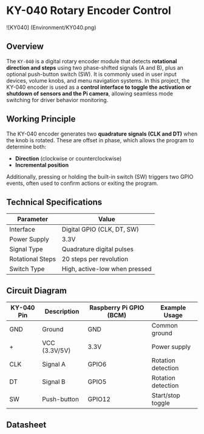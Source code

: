 # KY-040 Rotary Encoder Control #

![KY040]
(Environment/KY040.png)

## Overview

The `KY-040` is a digital rotary encoder module that detects **rotational direction and steps** using two phase-shifted signals (A and B), plus an optional push-button switch (SW). It is commonly used in user input devices, volume knobs, and menu navigation systems. In this project, the KY-040 encoder is used as a **control interface to toggle the activation or shutdown of sensors and the Pi camera**, allowing seamless mode switching for driver behavior monitoring.

## Working Principle

The KY-040 encoder generates two **quadrature signals (CLK and DT)** when the knob is rotated. These are offset in phase, which allows the program to determine both:
- **Direction** (clockwise or counterclockwise)
- **Incremental position**

Additionally, pressing or holding the built-in switch (SW) triggers two GPIO events, often used to confirm actions or exiting the program.

## Technical Specifications

| Parameter        | Value                              |
|------------------|------------------------------------|
| Interface        | Digital GPIO (CLK, DT, SW)         |
| Power Supply     | 3.3V                               |
| Signal Type      | Quadrature digital pulses          |
| Rotational Steps |           20 steps per revolution  |
| Switch Type      |      High, active-low when pressed |

## Circuit Diagram

| KY-040 Pin | Description     | Raspberry Pi GPIO (BCM) | Example Usage     |
|------------|------------------|--------------------------|-------------------|
| GND        | Ground            | GND                      | Common ground     |
| +          | VCC (3.3V/5V)     | 3.3V                       | Power supply      |
| CLK        | Signal A          |  GPIO6             | Rotation detection |
| DT         | Signal B          |  GPIO5             | Rotation detection |
| SW         | Push-button       |  GPIO12             | Start/stop toggle |

## Datasheet
